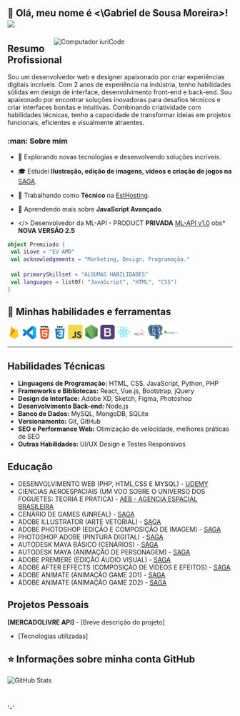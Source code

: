  ## 💜 Olá, meu nome é <strong><\Gabriel de Sousa Moreira>!</strong> ![](https://komarev.com/ghpvc/?username=premiiado&color=006bed)

<img src="https://raw.githubusercontent.com/MicaelliMedeiros/micaellimedeiros/master/image/computer-illustration.png" min-width="400px" max-width="400px" width="400px" align="right" alt="Computador iuriCode">



## Resumo Profissional

Sou um desenvolvedor web e designer apaixonado por criar experiências digitais incríveis. Com 2 anos de experiência na indústria, tenho habilidades sólidas em design de interface, desenvolvimento front-end e back-end. Sou apaixonado por encontrar soluções inovadoras para desafios técnicos e criar interfaces bonitas e intuitivas. Combinando criatividade com habilidades técnicas, tenho a capacidade de transformar ideias em projetos funcionais, eficientes e visualmente atraentes.

<h3> :man: Sobre mim </h3>

- 🤔 Explorando novas tecnologias e desenvolvendo soluções incríveis.
- 🎓 Estudei **Ilustração, edição de imagens, vídeos e criação de jogos na** [SAGA](https://saga.art.br).
- 💼 Trabalhando como **Técnico** na [EstHosting](https://esthosting.com.br).
- 🌱 Aprendendo mais sobre **JavaScript Avançado**.

- </> Desenvolvedor da ML-API - PRODUCT **PRIVADA** [ML-API v1.0](https://codepen.io/pen?template=RwqMWKK) obs* **NOVA VERSÃO 2.5**

```kotlin
object Premiiado {
 val iLove = "EU AMO"
 val acknowledgements = "Marketing, Design, Programação."
 
 val primarySkillset = "ALGUMAS HABILIDADES"
 val languages = listOf( "JavaScript", "HTML", "CSS") 
}
```

## 🚀 Minhas habilidades e ferramentas
<code><img height="30" src="https://raw.githubusercontent.com/github/explore/80688e429a7d4ef2fca1e82350fe8e3517d3494d/topics/firebase/firebase.png"></code>
<code><img height="30" src="https://raw.githubusercontent.com/github/explore/80688e429a7d4ef2fca1e82350fe8e3517d3494d/topics/visual-studio-code/visual-studio-code.png"></code>
<code><img height="30" src="https://raw.githubusercontent.com/github/explore/80688e429a7d4ef2fca1e82350fe8e3517d3494d/topics/html/html.png"></code>
<code><img height="30" src="https://raw.githubusercontent.com/github/explore/80688e429a7d4ef2fca1e82350fe8e3517d3494d/topics/css/css.png"></code>
<code><img height="32" src="https://raw.githubusercontent.com/github/explore/80688e429a7d4ef2fca1e82350fe8e3517d3494d/topics/javascript/javascript.png" alt="Javascript"/></code>
<code><img height="32" src="https://raw.githubusercontent.com/github/explore/80688e429a7d4ef2fca1e82350fe8e3517d3494d/topics/nodejs/nodejs.png" alt="Nodejs"/></code>
<code><img height="32" src="https://raw.githubusercontent.com/github/explore/80688e429a7d4ef2fca1e82350fe8e3517d3494d/topics/bootstrap/bootstrap.png" alt="Bootstrap"/></code>
<code><img height="32" src="https://raw.githubusercontent.com/github/explore/80688e429a7d4ef2fca1e82350fe8e3517d3494d/topics/react/react.png" alt="React"/></code>
<code><img height="32" src="https://raw.githubusercontent.com/github/explore/80688e429a7d4ef2fca1e82350fe8e3517d3494d/topics/mysql/mysql.png" alt="MySQL"/></code>
<code><img height="32" src="https://raw.githubusercontent.com/github/explore/80688e429a7d4ef2fca1e82350fe8e3517d3494d/topics/postgresql/postgresql.png" alt="PostegreSQL"/></code>
<code><img height="32" src="https://raw.githubusercontent.com/github/explore/80688e429a7d4ef2fca1e82350fe8e3517d3494d/topics/mongodb/mongodb.png" alt="MongoDB"/></code>

---

## Habilidades Técnicas

- **Linguagens de Programação:** HTML, CSS, JavaScript, Python, PHP
- **Frameworks e Bibliotecas:** React, Vue.js, Bootstrap, jQuery
- **Design de Interface:** Adobe XD, Sketch, Figma, Photoshop
- **Desenvolvimento Back-end:** Node.js
- **Banco de Dados:** MySQL, MongoDB, SQLite
- **Versionamento:** Git, GitHub
- **SEO e Performance Web:** Otimização de velocidade, melhores práticas de SEO
- **Outras Habilidades:** UI/UX Design e Testes Responsivos 

## Educação

- DESENVOLVIMENTO WEB (PHP, HTML,CSS E MYSQL) - [UDEMY](https://udemy-certificate.s3.amazonaws.com/image/UC-95c0f13c-b7ad-4e50-965b-08508a66f2b8.jpg)
- CIENCIAS AEROESPACIAIS (UM VOO SOBRE O UNIVERSO DOS FOGUETES: TEORIA E PRATICA) - [AEB - AGENCIA ESPACIAL BRASILEIRA](https://github.com/Premiiado/Premiiado/blob/main/Certificado%20Agencia%20Espacial%20brasileira.pdf)
- CENÁRIO DE GAMES (UNREAL) - [SAGA](https://github.com/Premiiado/Premiiado/blob/main/SAGA%20Cenario%20de%20games.jpeg)
- ADOBE ILLUSTRATOR (ARTE VETORIAL) - [SAGA](https://github.com/Premiiado/Premiiado/blob/main/SAGA%20Designer.jpeg)
- ADOBE PHOTOSHOP (EDIÇÃO E COMPOSIÇÃO DE IMAGEM) - [SAGA](https://github.com/Premiiado/Premiiado/blob/main/SAGA%20Designer.jpeg)
- PHOTOSHOP ADOBE (PINTURA DIGITAL) - [SAGA](https://github.com/Premiiado/Premiiado/blob/main/SAGA%20Designer.jpeg)
- AUTODESK MAYA BÁSICO (CENÁRIOS) - [SAGA](https://github.com/Premiiado/Premiiado/blob/main/SAGA%20Designer.jpeg)
- AUTODESK MAYA (ANIMAÇÃO DE PERSONAGEM) - [SAGA](https://github.com/Premiiado/Premiiado/blob/main/SAGA%20Designer.jpeg)
- ADOBE PREMIERE (EDIÇÃO ÁUDIO VISUAL) - [SAGA](https://github.com/Premiiado/Premiiado/blob/main/SAGA%20Designer.jpeg)
- ADOBE AFTER EFFECTS (COMPOSIÇÃO DE VIDEOS E EFEITOS) - [SAGA](https://github.com/Premiiado/Premiiado/blob/main/SAGA%20Designer.jpeg)
- ADOBE ANIMATE (ANIMAÇÃO GAME 2D1) - [SAGA](https://github.com/Premiiado/Premiiado/blob/main/SAGA%20Designer.jpeg)
- ADOBE ANIMATE (ANIMAÇÃO GAME 2D2) - [SAGA](https://github.com/Premiiado/Premiiado/blob/main/SAGA%20Designer.jpeg)

## Projetos Pessoais

**[MERCADOLIVRE API]** - [Breve descrição do projeto]

- [Tecnologias utilizadas]

## ⭐ Informações sobre minha conta GitHub

![GitHub Stats](https://github-readme-stats.vercel.app/api?username=premiiado&theme=dark&show_icons=true)

[website]: https://esthosting.com.br/
[twitter]: https://twitter.com/premiiadodev
[youtube]: https://www.youtube.com/premiiado/
[instagram]: https://www.instagram.com/gabdaleste/

<br>

'-'
